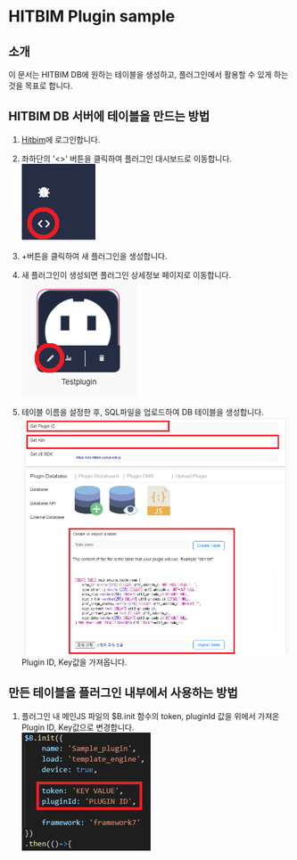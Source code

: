 # HITBIM Plugin sample

## 소개
이 문서는 HITBIM DB에 원하는 테이블을 생성하고, 플러그인에서 활용할 수 있게 하는 것을 목표로 합니다.

## HITBIM DB 서버에 테이블을 만드는 방법
1. [Hitbim](https://hitbim.com/)에 로그인합니다.  

2. 좌하단의 '<>' 버튼을 클릭하여 플러그인 대시보드로 이동합니다.  
![plot](./assets/1.png)  

3. +버튼을 클릭하여 새 플러그인을 생성합니다.  

4. 새 플러그인이 생성되면 플러그인 상세정보 페이지로 이동합니다.  
![plot](./assets/3.png)  

5. 테이블 이름을 설정한 후, SQL파일을 업로드하여 DB 테이블을 생성합니다.  
![plot](./assets/4.png)    
Plugin ID, Key값을 가져옵니다.

## 만든 테이블을 플러그인 내부에서 사용하는 방법
1. 플러그인 내 메인JS 파일의 $B.init 함수의 token, pluginId 값을 위에서 가져온 Plugin ID, Key값으로 변경합니다.  
![plot](./assets/5.png)  
